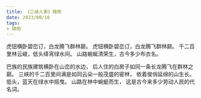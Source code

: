```yaml
---
title: 《三峡人家》锦雨
date: 2023/08/10
tags:
- 锦雨
---
```

虎钮横卧碧峦订，白龙腾飞群林巅。
虎钮横卧碧峦订，白龙腾飞群林巅。
千二百里林云峻，低头绛宵绿水间。
山路蜿蜒清荣生，古今多少布衣名。

巴族的民族建筑横卧在山峦的水边，
后人住的白房子如同一条长龙腾飞在群林之巅。
三峡的千二百里间满是如同云朵一般茂盛的密林，
依着俊俏延绵的山生长。低头，蓝天在绿水中摇曳。
山路在林中蜿蜓而生，
这是古今来多少劳动人民的代名词。
